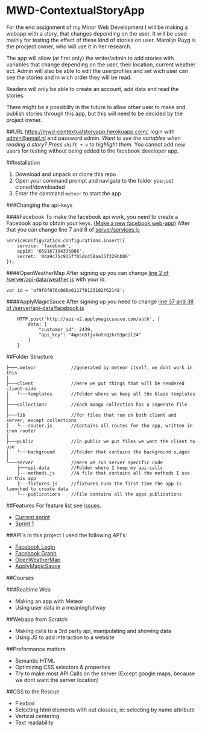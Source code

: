 # MWD-ContextualStoryApp
For the end assignment of my Minor Web Development I will be making a webapp with a story, that changes depending on the user.
It will be used mainly for testing the effect of these kind of stories on user. Marolijn Ruyg is the procject owner, who will use it in her research.

The app will allow (at first only) the writer/admin to add stories with variables that change depending on the user, their location, current weather ect.
Admin will also be able to edit the userprofiles and set wich user can see the stories and in wich order they will be read.

Readers will only be able to create an account, add data and read the stories.

There might be a possiblity in the future to allow other user to make and publish stories through this app, but this will need to be decided by the project owner.

##URL
https://mwd-contextualstoryapp.herokuapp.com/, login with admin@email.nl and password admin.
*Want to see the variables when reading a story? Press `shift + v` to highlight them.*
You cannot add new users for testing without being added to the facebook developer app.

##Installation 

1. Download and unpack or clone this repo
2. Open your command prompt and navigate to the folder you just cloned/downloaded 
3. Enter the command `meteor` to start the app

###Changing the api-keys

####Facebook
To make the facebook api work, you need to create a Facebook app to obtain your keys. [(Make a new  facebook web-app)](https://developers.facebook.com/quickstarts/?platform=web)
After that you can change line 7 and 8 of [server/services.js](https://github.com/Wasknijper/MWD-ContextualStoryApp/blob/master/server/services.js#L7-L8)

```
ServiceConfiguration.configurations.insert({
    service: 'facebook',
    appId: '658167194335866',
    secret: '0da9c75c915ffb5dc458aa15f329bb86'
});
```

####OpenWeatherMap 
After signing up you can change [line 2 of /server/api-data/weather.js](https://github.com/Wasknijper/MWD-ContextualStoryApp/blob/master/server/api-data/weather.js#L2) with your id.

`var id = 'af9f0f076c0d6e0117f0123102f62148';`

####ApplyMagicSauce 
After signing up you need to change [line 37 and 38 of /server/api-data/facebook.js](https://github.com/Wasknijper/MWD-ContextualStoryApp/blob/master/server/api-data/facebook.js#L37-38)

```
    HTTP.post('http://api-v2.applymagicsauce.com/auth', {
        data: {
            "customer_id": 2439,
            "api_key": "4qoso5tjvkutnq1kr93pcil24"
        }
    }
```

##Folder Structure

```
├───.meteor			    //generated by meteor itself, we dont work in this
│ 
├───client			    //Here we put things that will be rendered client-side			
│   └───templates		//Folder where we keep all the blaze templates
│       
├───collections			//Each mongo collection has a seperate file
│
├───lib				    //for files that run on both client and server, except collections
│   └---router.js		//Contains all routes for the app, written in iron router
│
├───public			    //In public we put files we want the client to use
│   └───background		//Folder that contains the background o,ages
│
└───server			    //Here we run server specific code
    ├───api-data		//Folder where I keep my api-calls
    ├---methods.js		//A file that contains all the methods I use in this app
    ├---fixtures.js		//fixtures runs the first time the app is launched to create data
    └---publications	//File contains all the apps publications
```

##Features
For feature list see [issues](https://github.com/Wasknijper/MWD-ContextualStoryApp/issues).
- [Current sprint](https://github.com/Wasknijper/MWD-ContextualStoryApp/issues?q=is%3Aopen+is%3Aissue+milestone%3A%22Sprint+2%22)
- [Sprint 1](https://github.com/Wasknijper/MWD-ContextualStoryApp/issues?q=is%3Aopen+is%3Aissue+milestone%3A%22Sprint+1%22)

##API's
In this project I used the following API's:
- [Facebook Login](https://developers.facebook.com/docs/facebook-login)
- [Facebook Graph](https://developers.facebook.com/docs/graph-api)
- [OpenWeatherMap](http://openweathermap.org/)
- [ApplyMagicSauce](http://applymagicsauce.com/)

##Courses

###Realtime Web
- Making an app with Meteor
- Using user data in a meaningfullway

##Webapp from Scratch
- Making calls to a 3rd party api, manipulating and showing data
- Using JS to add interaction to a website

##Preformance matters
- Semantic HTML
- Optimizing CSS selectors & properties 
- Try to make most API Calls on the server (Except google maps, because we dont want the server location)

##CSS to the Rescue
- Flexbox
- Selecting html elements with out classes, ie: selecting by name attribute
- Vertical centering
- Text readability

